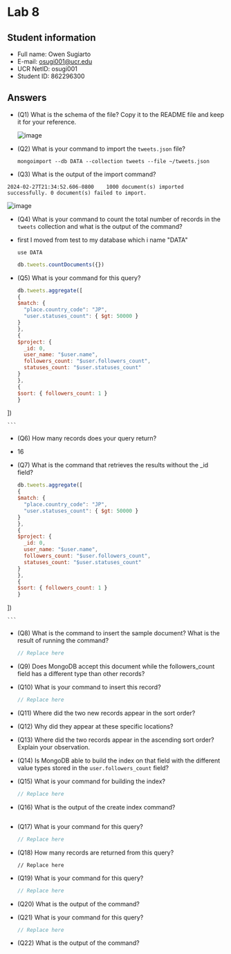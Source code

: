 # Lab 8

## Student information

* Full name: Owen Sugiarto
* E-mail: osugi001@ucr.edu
* UCR NetID: osugi001
* Student ID: 862296300

## Answers

* (Q1) What is the schema of the file? Copy it to the README file and keep it for your reference.


    ![image](https://github.com/osugi001/CS152/assets/102548267/585f59ef-fc82-4539-acf1-18fd6ad5088c)


* (Q2) What is your command to import the `tweets.json` file?

    ```shell
    mongoimport --db DATA --collection tweets --file ~/tweets.json

    ```

* (Q3) What is the output of the import command?
```
2024-02-27T21:34:52.606-0800    1000 document(s) imported successfully. 0 document(s) failed to import.
```
![image](https://github.com/osugi001/CS152/assets/102548267/e27480d9-3894-4709-bca2-cd5f18bef71d)

* (Q4) What is your command to count the total number of records in the `tweets` collection and what is the output of the command?
* first I moved from test to my database which i name "DATA"
  ```
  use DATA
  ```
    ```javascript
    db.tweets.countDocuments({}) 
    ```

* (Q5) What is your command for this query?

    ```javascript
    db.tweets.aggregate([
  {
    $match: {
      "place.country_code": "JP",
      "user.statuses_count": { $gt: 50000 }
    }
  },
  {
    $project: {
      _id: 0,
      user_name: "$user.name",
      followers_count: "$user.followers_count",
      statuses_count: "$user.statuses_count"
    }
  },
  {
    $sort: { followers_count: 1 }
  }
])

    ```

* (Q6) How many records does your query return?
* 16

* (Q7) What is the command that retrieves the results without the _id field?

    ```javascript
    db.tweets.aggregate([
  {
    $match: {
      "place.country_code": "JP",
      "user.statuses_count": { $gt: 50000 }
    }
  },
  {
    $project: {
      _id: 0, 
      user_name: "$user.name",
      followers_count: "$user.followers_count",
      statuses_count: "$user.statuses_count"
    }
  },
  {
    $sort: { followers_count: 1 }
  }
])

    ```

* (Q8) What is the command to insert the sample document? What is the result of running the command?

    ```javascript
    // Replace here
    ```


* (Q9) Does MongoDB accept this document while the followers_count field has a different type than other records?

* (Q10) What is your command to insert this record?

    ```javascript
    // Replace here
    ```


* (Q11) Where did the two new records appear in the sort order?


* (Q12) Why did they appear at these specific locations?


* (Q13) Where did the two records appear in the ascending sort order? Explain your observation.


* (Q14) Is MongoDB able to build the index on that field with the different value types stored in the `user.followers_count` field?


* (Q15) What is your command for building the index?

    ```javascript
    // Replace here
    ```

* (Q16) What is the output of the create index command?

    ```text
    ```

* (Q17) What is your command for this query?

    ```javascript
    // Replace here
    ```

* (Q18) How many records are returned from this query?

    ```
    // Replace here
    ```

* (Q19) What is your command for this query?
    ```javascript
    // Replace here
    ```

* (Q20) What is the output of the command?

* (Q21) What is your command for this query?
    ```javascript
    // Replace here
    ```

* (Q22) What is the output of the command?
